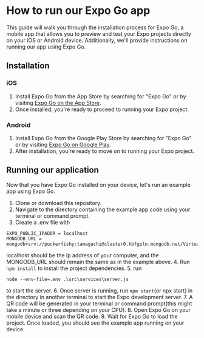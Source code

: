 # How to run our Expo Go app

This guide will walk you through the installation process for Expo Go, a mobile app that allows you to preview and test your Expo projects directly on your iOS or Android device. Additionally, we'll provide instructions on running our app using Expo Go.

## Installation

### iOS

1. Install Expo Go from the App Store by searching for "Expo Go" or by visiting [Expo Go on the App Store](https://apps.apple.com/us/app/expo-go/id982107779).
2. Once installed, you're ready to proceed to running your Expo project.

### Android

1. Install Expo Go from the Google Play Store by searching for "Expo Go" or by visiting [Expo Go on Google Play](https://play.google.com/store/apps/details?id=host.exp.exponent).
2. After installation, you're ready to move on to running your Expo project.

## Running our application

Now that you have Expo Go installed on your device, let's run an example app using Expo Go.

1. Clone or download this repository.
2. Navigate to the directory containing the example app code using your terminal or command prompt.
3. Create a .env file with 
```
EXPO_PUBLIC_IPADDR = localhost
MONGODB_URL = mongodb+srv://puckerfishy:tamagachi@cluster0.kbfgpln.mongodb.net/VirtualPetDatabase
```
localhost should be the ip address of your computer, and the MONGODB_URL should remain the same as in the example above. 
4. Run `npm install` to install the project dependencies.
5. run 
```
node --env-file=.env .\src\services\server.js
```
to start the server.
6. Once server is running, run `npm start`(or npx start) in the directory in another terminal to start the Expo development server.
7. A QR code will be generated in your terminal or command prompt(this might take a minute or three depending on your CPU).
8. Open Expo Go on your mobile device and scan the QR code.
9. Wait for Expo Go to load the project. Once loaded, you should see the example app running on your device.

